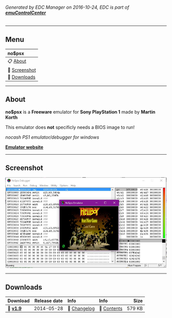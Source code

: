 ###### Generated by EDC Manager on 2016-10-24, EDC is part of [**emuControlCenter**](https://github.com/PhoenixInteractiveNL/emuControlCenter/wiki)
***
## Menu
| **no$psx** |
|:---------|
| :clipboard: [About](#about) |
| :sunrise: [Screenshot](#screenshot) |
| :floppy_disk: [Downloads](#downloads) |
***
## About
**no$psx** is a **Freeware** emulator for **Sony PlayStation 1** made by **Martin Korth**

This emulator does **not** specificly needs a BIOS image to run!

_nocash PS1 emulator/debugger for windows_

[**Emulator website**](http://problemkaputt.de/index.htm)
***
## Screenshot
![](https://raw.githubusercontent.com/PhoenixInteractiveNL/edc-masterhook/master/downloadhooks/nopsx/nopsx_screen.jpg)
***
## Downloads
| Download | Release date  | Info       | Info       | Size       |
|:---------|:-------------:|:-----------|:-----------|-----------:|
| :floppy_disk: [**v1.9**](https://github.com/PhoenixInteractiveNL/edc-repo0001/raw/master/nopsx/1.9.7z) | 2014-05-28 | :page_facing_up: [Changelog](https://github.com/PhoenixInteractiveNL/edc-repo0001/blob/master/nopsx/1.9_changelog.txt) | :mag_right: [Contents](https://github.com/PhoenixInteractiveNL/edc-repo0001/blob/master/nopsx/1.9_contents.txt) | 579 KB |
